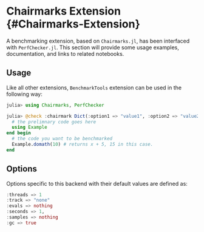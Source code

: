
# Chairmarks Extension {#Chairmarks-Extension}

A benchmarking extension, based on `Chairmarks.jl`, has been interfaced with `PerfChecker.jl`.  This section will provide some usage examples, documentation, and links to related notebooks.

## Usage

Like all other extensions, `BenchmarkTools` extension can be used in the following way:

```julia
julia> using Chairmarks, PerfChecker

julia> @check :chairmark Dict(:option1 => "value1", :option2 => "value2", :PATH => @__DIR__) begin
  # the prelimnary code goes here
  using Example
end begin
  # the code you want to be benchmarked
  Example.domath(10) # returns x + 5, 15 in this case.
end
```


## Options

Options specific to this backend with their default values are defined as:

```julia
:threads => 1
:track => "none"
:evals => nothing
:seconds => 1,
:samples => nothing
:gc => true
```

